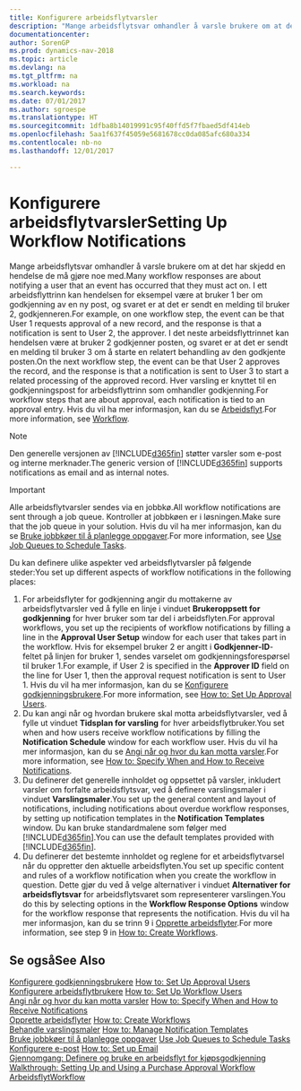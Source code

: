 ```yaml
---
title: Konfigurere arbeidsflytvarsler
description: "Mange arbeidsflytsvar omhandler å varsle brukere om at det har skjedd en hendelse de må gjøre noe med. I ett arbeidsflyttrinn kan hendelsen for eksempel være at bruker 1 ber om godkjenning av en ny post, og svaret er at det er sendt en melding til bruker 2, godkjenneren. I det neste arbeidsflyttrinnet kan hendelsen være at bruker 2 godkjenner posten, og svaret er at det er sendt en melding til bruker 3 om å starte en relatert behandling av den godkjente posten. Hver varsling er knyttet til en godkjenningspost for arbeidsflyttrinn som omhandler godkjenning."
documentationcenter: 
author: SorenGP
ms.prod: dynamics-nav-2018
ms.topic: article
ms.devlang: na
ms.tgt_pltfrm: na
ms.workload: na
ms.search.keywords: 
ms.date: 07/01/2017
ms.author: sgroespe
ms.translationtype: HT
ms.sourcegitcommit: 1dfba8b14019991c95f40ffd5f7fbaed5df414eb
ms.openlocfilehash: 5aa1f637f45059e5681678cc0da085afc680a334
ms.contentlocale: nb-no
ms.lasthandoff: 12/01/2017

---
```

# <a name="setting-up-workflow-notifications"></a><span data-ttu-id="6ed5d-106">Konfigurere arbeidsflytvarsler</span><span class="sxs-lookup"><span data-stu-id="6ed5d-106">Setting Up Workflow Notifications</span></span>
<span data-ttu-id="6ed5d-107">Mange arbeidsflytsvar omhandler å varsle brukere om at det har skjedd en hendelse de må gjøre noe med.</span><span class="sxs-lookup"><span data-stu-id="6ed5d-107">Many workflow responses are about notifying a user that an event has occurred that they must act on.</span></span> <span data-ttu-id="6ed5d-108">I ett arbeidsflyttrinn kan hendelsen for eksempel være at bruker 1 ber om godkjenning av en ny post, og svaret er at det er sendt en melding til bruker 2, godkjenneren.</span><span class="sxs-lookup"><span data-stu-id="6ed5d-108">For example, on one workflow step, the event can be that User 1 requests approval of a new record, and the response is that a notification is sent to User 2, the approver.</span></span> <span data-ttu-id="6ed5d-109">I det neste arbeidsflyttrinnet kan hendelsen være at bruker 2 godkjenner posten, og svaret er at det er sendt en melding til bruker 3 om å starte en relatert behandling av den godkjente posten.</span><span class="sxs-lookup"><span data-stu-id="6ed5d-109">On the next workflow step, the event can be that User 2 approves the record, and the response is that a notification is sent to User 3 to start a related processing of the approved record.</span></span> <span data-ttu-id="6ed5d-110">Hver varsling er knyttet til en godkjenningspost for arbeidsflyttrinn som omhandler godkjenning.</span><span class="sxs-lookup"><span data-stu-id="6ed5d-110">For workflow steps that are about approval, each notification is tied to an approval entry.</span></span> <span data-ttu-id="6ed5d-111">Hvis du vil ha mer informasjon, kan du se [Arbeidsflyt](across-workflow.md).</span><span class="sxs-lookup"><span data-stu-id="6ed5d-111">For more information, see [Workflow](across-workflow.md).</span></span>  

> [!NOTE]  
>  <span data-ttu-id="6ed5d-112">Den generelle versjonen av [!INCLUDE[d365fin](includes/d365fin_md.md)] støtter varsler som e-post og interne merknader.</span><span class="sxs-lookup"><span data-stu-id="6ed5d-112">The generic version of [!INCLUDE[d365fin](includes/d365fin_md.md)] supports notifications as email and as internal notes.</span></span>  

> [!IMPORTANT]  
>  <span data-ttu-id="6ed5d-113">Alle arbeidsflytvarsler sendes via en jobbkø.</span><span class="sxs-lookup"><span data-stu-id="6ed5d-113">All workflow notifications are sent through a job queue.</span></span> <span data-ttu-id="6ed5d-114">Kontroller at jobbkøen er i løsningen.</span><span class="sxs-lookup"><span data-stu-id="6ed5d-114">Make sure that the job queue in your solution.</span></span> <span data-ttu-id="6ed5d-115">Hvis du vil ha mer informasjon, kan du se [Bruke jobbkøer til å planlegge oppgaver](admin-job-queues-schedule-tasks.md).</span><span class="sxs-lookup"><span data-stu-id="6ed5d-115">For more information, see [Use Job Queues to Schedule Tasks](admin-job-queues-schedule-tasks.md).</span></span>

<span data-ttu-id="6ed5d-116">Du kan definere ulike aspekter ved arbeidsflytvarsler på følgende steder:</span><span class="sxs-lookup"><span data-stu-id="6ed5d-116">You set up different aspects of workflow notifications in the following places:</span></span>  

1.  <span data-ttu-id="6ed5d-117">For arbeidsflyter for godkjenning angir du mottakerne av arbeidsflytvarsler ved å fylle en linje i vinduet **Brukeroppsett for godkjenning** for hver bruker som tar del i arbeidsflyten.</span><span class="sxs-lookup"><span data-stu-id="6ed5d-117">For approval workflows, you set up the recipients of workflow notifications by filling a line in the **Approval User Setup** window for each user that takes part in the workflow.</span></span> <span data-ttu-id="6ed5d-118">Hvis for eksempel bruker 2 er angitt i **Godkjenner-ID**-feltet på linjen for bruker 1, sendes varselet om godkjenningsforespørsel til bruker 1.</span><span class="sxs-lookup"><span data-stu-id="6ed5d-118">For example, if User 2 is specified in the **Approver ID** field on the line for User 1, then the approval request notification is sent to User 1.</span></span> <span data-ttu-id="6ed5d-119">Hvis du vil ha mer informasjon, kan du se [Konfigurere godkjenningsbrukere](across-how-to-set-up-approval-users.md).</span><span class="sxs-lookup"><span data-stu-id="6ed5d-119">For more information, see [How to: Set Up Approval Users](across-how-to-set-up-approval-users.md).</span></span>  
2.  <span data-ttu-id="6ed5d-120">Du kan angi når og hvordan brukere skal motta arbeidsflytvarsler, ved å fylle ut vinduet **Tidsplan for varsling** for hver arbeidsflytbruker.</span><span class="sxs-lookup"><span data-stu-id="6ed5d-120">You set when and how users receive workflow notifications by filling the **Notification Schedule** window for each workflow user.</span></span> <span data-ttu-id="6ed5d-121">Hvis du vil ha mer informasjon, kan du se [Angi når og hvor du kan motta varsler](across-how-to-specify-when-and-how-to-receive-notifications.md).</span><span class="sxs-lookup"><span data-stu-id="6ed5d-121">For more information, see [How to: Specify When and How to Receive Notifications](across-how-to-specify-when-and-how-to-receive-notifications.md).</span></span>  
3.  <span data-ttu-id="6ed5d-122">Du definerer det generelle innholdet og oppsettet på varsler, inkludert varsler om forfalte arbeidsflytsvar, ved å definere varslingsmaler i vinduet **Varslingsmaler**.</span><span class="sxs-lookup"><span data-stu-id="6ed5d-122">You set up the general content and layout of notifications, including notifications about overdue workflow responses, by setting up notification templates in the **Notification Templates** window.</span></span> <span data-ttu-id="6ed5d-123">Du kan bruke standardmalene som følger med [!INCLUDE[d365fin](includes/d365fin_md.md)].</span><span class="sxs-lookup"><span data-stu-id="6ed5d-123">You can use the default templates provided with [!INCLUDE[d365fin](includes/d365fin_md.md)].</span></span>  
4.  <span data-ttu-id="6ed5d-124">Du definerer det bestemte innholdet og reglene for et arbeidsflytvarsel når du oppretter den aktuelle arbeidsflyten.</span><span class="sxs-lookup"><span data-stu-id="6ed5d-124">You set up specific content and rules of a workflow notification when you create the workflow in question.</span></span> <span data-ttu-id="6ed5d-125">Dette gjør du ved å velge alternativer i vinduet **Alternativer for arbeidsflytsvar** for arbeidsflytsvaret som representerer varslingen.</span><span class="sxs-lookup"><span data-stu-id="6ed5d-125">You do this by selecting options in the **Workflow Response Options** window for the workflow response that represents the notification.</span></span> <span data-ttu-id="6ed5d-126">Hvis du vil ha mer informasjon, kan du se trinn 9 i [Opprette arbeidsflyter](across-how-to-create-workflows.md).</span><span class="sxs-lookup"><span data-stu-id="6ed5d-126">For more information, see step 9 in [How to: Create Workflows](across-how-to-create-workflows.md).</span></span>  

## <a name="see-also"></a><span data-ttu-id="6ed5d-127">Se også</span><span class="sxs-lookup"><span data-stu-id="6ed5d-127">See Also</span></span>  
 <span data-ttu-id="6ed5d-128">[Konfigurere godkjenningsbrukere](across-how-to-set-up-approval-users.md) </span><span class="sxs-lookup"><span data-stu-id="6ed5d-128">[How to: Set Up Approval Users](across-how-to-set-up-approval-users.md) </span></span>  
 <span data-ttu-id="6ed5d-129">[Konfigurere arbeidsflytbrukere](across-how-to-set-up-workflow-users.md) </span><span class="sxs-lookup"><span data-stu-id="6ed5d-129">[How to: Set Up Workflow Users](across-how-to-set-up-workflow-users.md) </span></span>  
 <span data-ttu-id="6ed5d-130">[Angi når og hvor du kan motta varsler](across-how-to-specify-when-and-how-to-receive-notifications.md) </span><span class="sxs-lookup"><span data-stu-id="6ed5d-130">[How to: Specify When and How to Receive Notifications](across-how-to-specify-when-and-how-to-receive-notifications.md) </span></span>  
 <span data-ttu-id="6ed5d-131">[Opprette arbeidsflyter](across-how-to-create-workflows.md) </span><span class="sxs-lookup"><span data-stu-id="6ed5d-131">[How to: Create Workflows](across-how-to-create-workflows.md) </span></span>  
 <span data-ttu-id="6ed5d-132">[Behandle varslingsmaler](across-how-to-manage-notification-templates.md) </span><span class="sxs-lookup"><span data-stu-id="6ed5d-132">[How to: Manage Notification Templates](across-how-to-manage-notification-templates.md) </span></span>  
 <span data-ttu-id="6ed5d-133">[Bruke jobbkøer til å planlegge oppgaver](admin-job-queues-schedule-tasks.md) </span><span class="sxs-lookup"><span data-stu-id="6ed5d-133">[Use Job Queues to Schedule Tasks](admin-job-queues-schedule-tasks.md) </span></span>  
 <span data-ttu-id="6ed5d-134">[Konfigurere e-post](madeira-how-setup-email.md) </span><span class="sxs-lookup"><span data-stu-id="6ed5d-134">[How to: Set up Email](madeira-how-setup-email.md) </span></span>  
 <span data-ttu-id="6ed5d-135">[Gjennomgang: Definere og bruke en arbeidsflyt for kjøpsgodkjenning](walkthrough-setting-up-and-using-a-purchase-approval-workflow.md) </span><span class="sxs-lookup"><span data-stu-id="6ed5d-135">[Walkthrough: Setting Up and Using a Purchase Approval Workflow](walkthrough-setting-up-and-using-a-purchase-approval-workflow.md) </span></span>  
 [<span data-ttu-id="6ed5d-136">Arbeidsflyt</span><span class="sxs-lookup"><span data-stu-id="6ed5d-136">Workflow</span></span>](across-workflow.md)   

